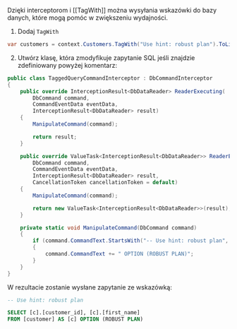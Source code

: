 Dzięki interceptorom i [[TagWith]] można wysyłania wskazówki do bazy danych, które mogą pomóc w zwiększeniu wydajności.


1. Dodaj `TagWith` 

~~~ csharp
var customers = context.Customers.TagWith("Use hint: robust plan").ToList();
~~~

2. Utwórz klasę, która zmodyfikuje zapytanie SQL jeśli znajdzie zdefiniowany powyżej komentarz:

~~~ csharp
public class TaggedQueryCommandInterceptor : DbCommandInterceptor
{
    public override InterceptionResult<DbDataReader> ReaderExecuting(
        DbCommand command,
        CommandEventData eventData,
        InterceptionResult<DbDataReader> result)
    {
        ManipulateCommand(command);

        return result;
    }

    public override ValueTask<InterceptionResult<DbDataReader>> ReaderExecutingAsync(
        DbCommand command,
        CommandEventData eventData,
        InterceptionResult<DbDataReader> result,
        CancellationToken cancellationToken = default)
    {
        ManipulateCommand(command);

        return new ValueTask<InterceptionResult<DbDataReader>>(result);
    }

    private static void ManipulateCommand(DbCommand command)
    {
        if (command.CommandText.StartsWith("-- Use hint: robust plan", StringComparison.Ordinal))
        {
            command.CommandText += " OPTION (ROBUST PLAN)";
        }
    }
}
~~~

W rezultacie zostanie wysłane zapytanie ze wskazówką:
~~~ sql
-- Use hint: robust plan

SELECT [c].[customer_id], [c].[first_name]
FROM [customer] AS [c] OPTION (ROBUST PLAN)
~~~
